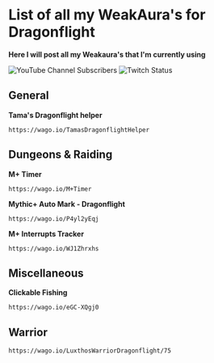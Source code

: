 # List of all my WeakAura's for Dragonflight
  **Here I will post all my Weakaura's that I'm currently using**

![YouTube Channel Subscribers](https://img.shields.io/youtube/channel/subscribers/UCY_LsfkMQS--TVMvGl90rNA?style=social)
![Twitch Status](https://img.shields.io/twitch/status/xscarlife?style=social)
## General

**Tama's Dragonflight helper**
```
https://wago.io/TamasDragonflightHelper
```

## Dungeons & Raiding
**M+ Timer**
```
https://wago.io/M+Timer
```

**Mythic+ Auto Mark - Dragonflight**
```
https://wago.io/P4yl2yEqj
```

**M+ Interrupts Tracker**
```
https://wago.io/WJ1Zhrxhs
```
## Miscellaneous
**Clickable Fishing**
```
https://wago.io/eGC-XQgj0
```
## Warrior
```
https://wago.io/LuxthosWarriorDragonflight/75
```
